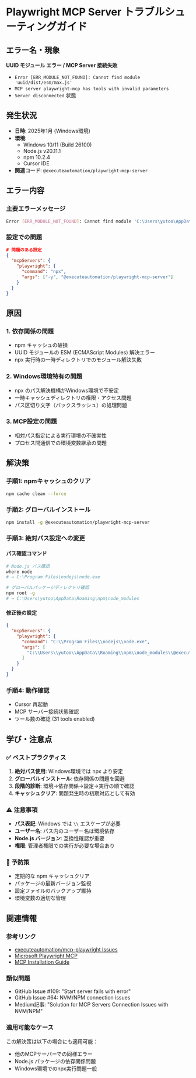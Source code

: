 # Playwright MCP Server トラブルシューティングガイド

## エラー名・現象
**UUID モジュール エラー / MCP Server 接続失敗**
- `Error [ERR_MODULE_NOT_FOUND]: Cannot find module 'uuid/dist/esm/max.js'`
- `MCP server playwright-mcp has tools with invalid parameters`
- `Server disconnected` 状態

## 発生状況
- **日時**: 2025年1月 (Windows環境)
- **環境**: 
  - Windows 10/11 (Build 26100)
  - Node.js v20.11.1
  - npm 10.2.4
  - Cursor IDE
- **関連コード**: `@executeautomation/playwright-mcp-server`

## エラー内容

### 主要エラーメッセージ
```bash
Error [ERR_MODULE_NOT_FOUND]: Cannot find module 'C:\Users\yutoo\AppData\Local\npm-cache\_npx\[hash]\node_modules\uuid\dist\esm\max.js'
```

### 設定での問題
```json
# 問題のある設定
{
  "mcpServers": {
    "playwright": {
      "command": "npx",
      "args": ["-y", "@executeautomation/playwright-mcp-server"]
    }
  }
}
```

## 原因

### 1. **依存関係の問題**
- npm キャッシュの破損
- UUID モジュールの ESM (ECMAScript Modules) 解決エラー
- npx 実行時の一時ディレクトリでのモジュール解決失敗

### 2. **Windows環境特有の問題**
- npx のパス解決機構がWindows環境で不安定
- 一時キャッシュディレクトリの権限・アクセス問題
- パス区切り文字（バックスラッシュ）の処理問題

### 3. **MCP設定の問題**
- 相対パス指定による実行環境の不確実性
- プロセス間通信での環境変数継承の問題

## 解決策

### 手順1: npmキャッシュのクリア
```bash
npm cache clean --force
```

### 手順2: グローバルインストール
```bash
npm install -g @executeautomation/playwright-mcp-server
```

### 手順3: 絶対パス設定への変更

#### パス確認コマンド
```bash
# Node.js パス確認
where node
# → C:\Program Files\nodejs\node.exe

# グローバルパッケージディレクトリ確認
npm root -g
# → C:\Users\yutoo\AppData\Roaming\npm\node_modules
```

#### 修正後の設定
```json
{
  "mcpServers": {
    "playwright": {
      "command": "C:\\Program Files\\nodejs\\node.exe",
      "args": [
        "C:\\Users\\yutoo\\AppData\\Roaming\\npm\\node_modules\\@executeautomation\\playwright-mcp-server\\dist\\index.js"
      ]
    }
  }
}
```

### 手順4: 動作確認
- Cursor 再起動
- MCP サーバー接続状態確認
- ツール数の確認 (31 tools enabled)

## 学び・注意点

### ✅ **ベストプラクティス**
1. **絶対パス使用**: Windows環境では npx より安定
2. **グローバルインストール**: 依存関係の問題を回避
3. **段階的診断**: 環境→依存関係→設定→実行の順で確認
4. **キャッシュクリア**: 問題発生時の初期対応として有効

### ⚠️ **注意事項**
- **パス表記**: Windows では `\\` エスケープが必要
- **ユーザー名**: パス内のユーザー名は環境依存
- **Node.js バージョン**: 互換性確認が重要
- **権限**: 管理者権限での実行が必要な場合あり

### 🔄 **予防策**
- 定期的な npm キャッシュクリア
- パッケージの最新バージョン監視
- 設定ファイルのバックアップ維持
- 環境変数の適切な管理

## 関連情報

### 参考リンク
- [executeautomation/mcp-playwright Issues](https://github.com/executeautomation/mcp-playwright/issues)
- [Microsoft Playwright MCP](https://github.com/microsoft/playwright-mcp)
- [MCP Installation Guide](https://executeautomation.github.io/mcp-playwright/docs/local-setup/Installation)

### 類似問題
- GitHub Issue #109: "Start server fails with error"
- GitHub Issue #64: NVM/NPM connection issues
- Medium記事: "Solution for MCP Servers Connection Issues with NVM/NPM"

### 適用可能なケース
この解決策は以下の場合にも適用可能：
- 他のMCPサーバーでの同様エラー
- Node.js パッケージの依存関係問題
- Windows環境でのnpx実行問題一般 